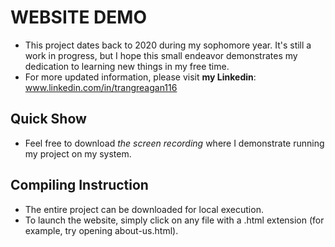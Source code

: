 # WEBSITE DEMO
- This project dates back to 2020 during my sophomore year. It's still a work in progress, but I hope this small endeavor demonstrates my dedication to learning new things in my free time.
- For more updated information, please visit **my Linkedin**: www.linkedin.com/in/trangreagan116

## **Quick Show**
- Feel free to download *the screen recording* where I demonstrate running my project on my system.

## **Compiling Instruction** 
- The entire project can be downloaded for local execution.
- To launch the website, simply click on any file with a .html extension (for example, try opening about-us.html).

